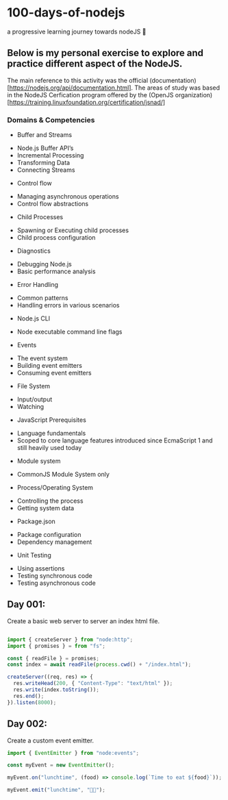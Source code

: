 # 100-days-of-nodejs

a progressive learning journey towards nodeJS 🚀

## Below is my personal exercise to explore and practice different aspect of the NodeJS.

The main reference to this activity was the official (documentation) [https://nodejs.org/api/documentation.html]. The areas of study was based in the NodeJS Cerfication program offered by the (OpenJS organization) [https://training.linuxfoundation.org/certification/jsnad/]

### Domains & Competencies

- Buffer and Streams

* Node.js Buffer API’s
* Incremental Processing
* Transforming Data
* Connecting Streams

- Control flow

* Managing asynchronous operations
* Control flow abstractions

- Child Processes

* Spawning or Executing child processes
* Child process configuration

- Diagnostics

* Debugging Node.js
* Basic performance analysis

- Error Handling

* Common patterns
* Handling errors in various scenarios

- Node.js CLI

* Node executable command line flags

- Events

* The event system
* Building event emitters
* Consuming event emitters

- File System

* Input/output
* Watching

- JavaScript Prerequisites

* Language fundamentals
* Scoped to core language features introduced since EcmaScript 1 and still heavily used today

- Module system

* CommonJS Module System only

- Process/Operating System

* Controlling the process
* Getting system data

- Package.json

* Package configuration
* Dependency management

- Unit Testing

* Using assertions
* Testing synchronous code
* Testing asynchronous code

## Day 001:

Create a basic web server to server an index html file.

```js

import { createServer } from "node:http";
import { promises } = from "fs";

const { readFile } = promises;
const index = await readFile(process.cwd() + "/index.html");

createServer((req, res) => {
  res.writeHead(200, { "Content-Type": "text/html" });
  res.write(index.toString());
  res.end();
}).listen(8000);

```

## Day 002:

Create a custom event emitter.

```js
import { EventEmitter } from "node:events";

const myEvent = new EventEmitter();

myEvent.on("lunchtime", (food) => console.log(`Time to eat ${food}`));

myEvent.emit("lunchtime", "🍱🍣");
```
